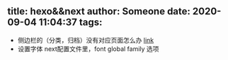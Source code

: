 title: hexo&&next
author: Someone
date: 2020-09-04 11:04:37
tags:
---
- 侧边栏的（分类，归档）没有对应页面怎么办
  [link](https://linlif.github.io/2017/05/27/Hexo%E4%BD%BF%E7%94%A8%E6%94%BB%E7%95%A5-%E6%B7%BB%E5%8A%A0%E5%88%86%E7%B1%BB%E5%8F%8A%E6%A0%87%E7%AD%BE/)
- 设置字体
  next配置文件里，font global family 选项